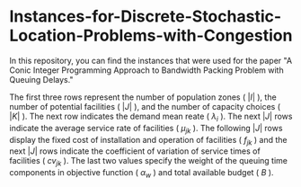# Instances-for-Discrete-Stochastic-Location-Problems-with-Congestion

In this repository, you can find the instances that were used for the paper "A Conic Integer Programming Approach to Bandwidth Packing Problem with Queuing Delays."

The first three rows represent the number of population zones ( $|I|$ ), the number of potential facilities ( $|J|$ ), and the number of capacity choices ( $|K|$ ). The next row indicates the demand mean reate ( $\lambda_i$ ). The next $|J|$ rows indicate the average service rate of facilities ( $\mu_{jk}$ ). The following $|J|$ rows display the fixed cost of installation and operation of facilities ( $f_{jk}$ ) and the next $|J|$ rows indicate the coefficient of variation of service times of facilities ( $cv_{jk}$ ). The last two values specify the weight of the queuing time components in objective function ( $\alpha_w$ ) and total available budget ( $B$ ). 
